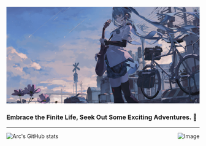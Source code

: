 ![](Image/miku.png)
### Embrace the Finite Life, Seek Out Some Exciting Adventures. 👋 

---


<img src="https://github-readme-stats.vercel.app/api?username=Arc-huangjingtong&show_icons=true&theme=radical" alt="Image" style="float: right;">


![Arc's GitHub stats](https://github-readme-stats.vercel.app/api?username=Arc-huangjingtong&show_icons=true&theme=radical)


